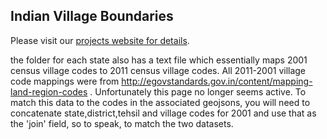 ## Indian Village Boundaries
 
 Please visit our [projects website for details](http://projects.datameet.org/indian_village_boundaries/).
 
 the folder for each state also has a text file which essentially maps 2001 census village codes to 2011 census village codes. All 2011-2001 village code mappings were from http://egovstandards.gov.in/content/mapping-land-region-codes . Unfortunately this page no longer seems active. To match this data to the codes in the associated geojsons, you will need to concatenate state,district,tehsil and village codes for 2001 and use that as the 'join' field, so to speak, to match the two datasets.
